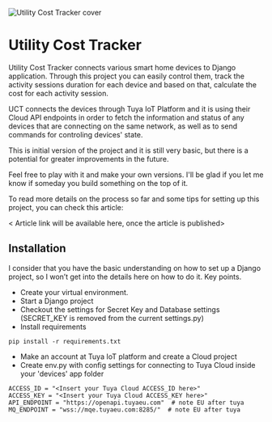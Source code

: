 
![Utility Cost Tracker cover](https://user-images.githubusercontent.com/13369413/145307242-52b80cd9-967f-4a38-936b-c529465e538d.png)

# Utility Cost Tracker

Utility Cost Tracker connects various smart home devices to Django application. 
Through this project you can easily control them, track the activity sessions duration for each device and based on that, calculate the cost for each activity session.

UCT connects the devices through Tuya IoT Platform and it is using their Cloud API endpoints in order to fetch the information and status of any devices that are connecting on the same network, as well as to send commands for controling devices' state.

This is initial version of the project and it is still very basic, but there is a potential for greater improvements in the future.

Feel free to play with it and make your own versions. I'll be glad if you let me know if someday you build something on the top of it.

To read more details on the process so far and some tips for setting up this project, you can check this article:

< Article link will be available here, once the article is published>


## Installation

I consider that you have the basic understanding on how to set up a Django project, so I won’t get into the details here on how to do it. Key points.

* Create your virtual environment.
* Start a Django project
* Checkout the settings for Secret Key and Database settings (SECRET_KEY is removed from the current settings.py)
* Install requirements
```
pip install -r requirements.txt
```
* Make an account at Tuya IoT platform and create a Cloud project
* Create env.py with config settings for connecting to Tuya Cloud inside your 'devices' app folder

```
ACCESS_ID = "<Insert your Tuya Cloud ACCESS_ID here>"
ACCESS_KEY = "<Insert your Tuya Cloud ACCESS_KEY here>"
API_ENDPOINT = "https://openapi.tuyaeu.com"  # note EU after tuya
MQ_ENDPOINT = "wss://mqe.tuyaeu.com:8285/"  # note EU after tuya
```










